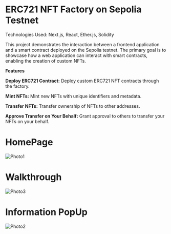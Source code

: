 # ERC721 NFT Factory on Sepolia Testnet
Technologies Used:
Next.js,
React,
Ether.js,
Solidity

This project demonstrates the interaction between a frontend application and a smart contract deployed on the Sepolia testnet. The primary goal is to showcase how a web application can interact with smart contracts, enabling the creation of custom NFTs.

**Features**

**Deploy ERC721 Contract:**  Deploy custom ERC721 NFT contracts through the factory.

**Mint NFTs:** Mint new NFTs with unique identifiers and metadata.

**Transfer NFTs:** Transfer ownership of NFTs to other addresses.

**Approve Transfer on Your Behalf:** Grant approval to others to transfer your NFTs on your behalf.



# HomePage

![Photo1](https://github.com/user-attachments/assets/1b594d46-0ead-446a-8d0d-2849bc1968dc)


# Walkthrough

![Photo3](https://github.com/user-attachments/assets/d068f179-69f3-4726-abbe-7f121c4f6650)


# Information PopUp

![Photo2](https://github.com/user-attachments/assets/2bf78508-84ca-4de5-9bcc-a257b15a034f)

